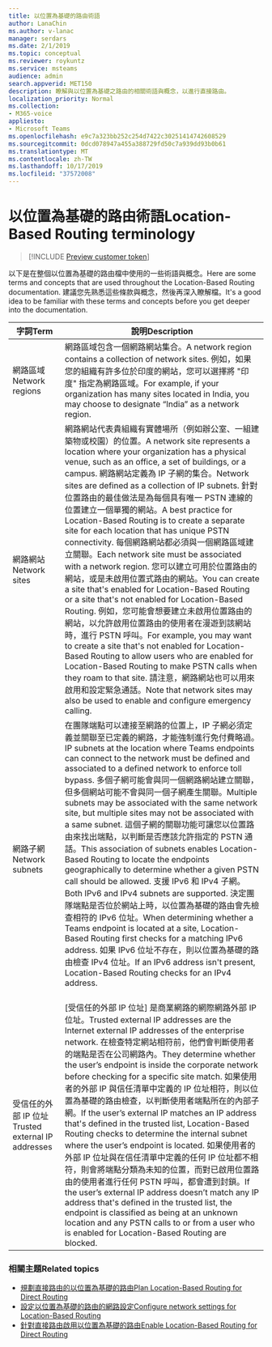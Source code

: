 ```yaml
---
title: 以位置為基礎的路由術語
author: LanaChin
ms.author: v-lanac
manager: serdars
ms.date: 2/1/2019
ms.topic: conceptual
ms.reviewer: roykuntz
ms.service: msteams
audience: admin
search.appverid: MET150
description: 瞭解與以位置為基礎之路由的相關術語與概念，以進行直接路由。
localization_priority: Normal
ms.collection:
- M365-voice
appliesto:
- Microsoft Teams
ms.openlocfilehash: e9c7a323bb252c254d7422c30251414742608529
ms.sourcegitcommit: 0dcd078947a455a388729fd50c7a939dd93b0b61
ms.translationtype: MT
ms.contentlocale: zh-TW
ms.lasthandoff: 10/17/2019
ms.locfileid: "37572008"
---
```

# <a name="location-based-routing-terminology"></a><span data-ttu-id="e1589-103">以位置為基礎的路由術語</span><span class="sxs-lookup"><span data-stu-id="e1589-103">Location-Based Routing terminology</span></span>

> [!INCLUDE [Preview customer token](includes/preview-feature.md)] 

<span data-ttu-id="e1589-104">以下是在整個以位置為基礎的路由檔中使用的一些術語與概念。</span><span class="sxs-lookup"><span data-stu-id="e1589-104">Here are some terms and concepts that are used throughout the Location-Based Routing documentation.</span></span> <span data-ttu-id="e1589-105">建議您先熟悉這些條款與概念，然後再深入瞭解檔。</span><span class="sxs-lookup"><span data-stu-id="e1589-105">It's a good idea to be familiar with these terms and concepts before you get deeper into the documentation.</span></span>

|<span data-ttu-id="e1589-106">字詞</span><span class="sxs-lookup"><span data-stu-id="e1589-106">Term</span></span>  |<span data-ttu-id="e1589-107">說明</span><span class="sxs-lookup"><span data-stu-id="e1589-107">Description</span></span>  |
|---------|---------|
|<span data-ttu-id="e1589-108">網路區域</span><span class="sxs-lookup"><span data-stu-id="e1589-108">Network regions</span></span>     | <span data-ttu-id="e1589-109">網路區域包含一個網路網站集合。</span><span class="sxs-lookup"><span data-stu-id="e1589-109">A network region contains a collection of network sites.</span></span> <span data-ttu-id="e1589-110">例如，如果您的組織有許多位於印度的網站，您可以選擇將 "印度" 指定為網路區域。</span><span class="sxs-lookup"><span data-stu-id="e1589-110">For example, if your organization has many sites located in India, you may choose to designate “India” as a network region.</span></span>        |
|<span data-ttu-id="e1589-111">網路網站</span><span class="sxs-lookup"><span data-stu-id="e1589-111">Network sites</span></span>    | <span data-ttu-id="e1589-112">網路網站代表貴組織有實體場所（例如辦公室、一組建築物或校園）的位置。</span><span class="sxs-lookup"><span data-stu-id="e1589-112">A network site represents a location where your organization has a physical venue, such as an office, a set of buildings, or a campus.</span></span> <span data-ttu-id="e1589-113">網路網站定義為 IP 子網的集合。</span><span class="sxs-lookup"><span data-stu-id="e1589-113">Network sites are defined as a collection of IP subnets.</span></span> <span data-ttu-id="e1589-114">針對位置路由的最佳做法是為每個具有唯一 PSTN 連線的位置建立一個單獨的網站。</span><span class="sxs-lookup"><span data-stu-id="e1589-114">A best practice for Location-Based Routing is to create a separate site for each location that has unique PSTN connectivity.</span></span>  <span data-ttu-id="e1589-115">每個網路網站都必須與一個網路區域建立關聯。</span><span class="sxs-lookup"><span data-stu-id="e1589-115">Each network site must be associated with a network region.</span></span> <span data-ttu-id="e1589-116">您可以建立可用於位置路由的網站，或是未啟用位置式路由的網站。</span><span class="sxs-lookup"><span data-stu-id="e1589-116">You can create a site that's enabled for Location-Based Routing or a site that's not enabled for Location-Based Routing.</span></span> <span data-ttu-id="e1589-117">例如，您可能會想要建立未啟用位置路由的網站，以允許啟用位置路由的使用者在漫遊到該網站時，進行 PSTN 呼叫。</span><span class="sxs-lookup"><span data-stu-id="e1589-117">For example, you may want to create a site that's not enabled for Location-Based Routing to allow users who are enabled for Location-Based Routing to make PSTN calls when they roam to that site.</span></span> <span data-ttu-id="e1589-118">請注意，網路網站也可以用來啟用和設定緊急通話。</span><span class="sxs-lookup"><span data-stu-id="e1589-118">Note that network sites may also be used to enable and configure emergency calling.</span></span>        |
|<span data-ttu-id="e1589-119">網路子網</span><span class="sxs-lookup"><span data-stu-id="e1589-119">Network subnets</span></span>     |<span data-ttu-id="e1589-120">在團隊端點可以連接至網路的位置上，IP 子網必須定義並關聯至已定義的網路，才能強制進行免付費略過。</span><span class="sxs-lookup"><span data-stu-id="e1589-120">IP subnets at the location where Teams endpoints can connect to the network must be defined and associated to a defined network to enforce toll bypass.</span></span> <span data-ttu-id="e1589-121">多個子網可能會與同一個網路網站建立關聯，但多個網站可能不會與同一個子網產生關聯。</span><span class="sxs-lookup"><span data-stu-id="e1589-121">Multiple subnets may be associated with the same network site, but multiple sites may not be associated with a same subnet.</span></span> <span data-ttu-id="e1589-122">這個子網的關聯功能可讓您以位置路由來找出端點，以判斷是否應該允許指定的 PSTN 通話。</span><span class="sxs-lookup"><span data-stu-id="e1589-122">This association of subnets enables Location-Based Routing to locate the endpoints geographically to determine whether a given PSTN call should be allowed.</span></span> <span data-ttu-id="e1589-123">支援 IPv6 和 IPv4 子網。</span><span class="sxs-lookup"><span data-stu-id="e1589-123">Both IPv6 and IPv4 subnets are supported.</span></span> <span data-ttu-id="e1589-124">決定團隊端點是否位於網站上時，以位置為基礎的路由會先檢查相符的 IPv6 位址。</span><span class="sxs-lookup"><span data-stu-id="e1589-124">When determining whether a Teams endpoint is located at a site, Location-Based Routing first checks for a matching IPv6 address.</span></span> <span data-ttu-id="e1589-125">如果 IPv6 位址不存在，則以位置為基礎的路由檢查 IPv4 位址。</span><span class="sxs-lookup"><span data-stu-id="e1589-125">If an IPv6 address isn't present, Location-Based Routing checks for an IPv4 address.</span></span> <br><br>
|<span data-ttu-id="e1589-126">受信任的外部 IP 位址</span><span class="sxs-lookup"><span data-stu-id="e1589-126">Trusted external IP addresses</span></span>    |<span data-ttu-id="e1589-127">[受信任的外部 IP 位址] 是商業網路的網際網路外部 IP 位址。</span><span class="sxs-lookup"><span data-stu-id="e1589-127">Trusted external IP addresses are the Internet external IP addresses of the enterprise network.</span></span> <span data-ttu-id="e1589-128">在檢查特定網站相符前，他們會判斷使用者的端點是否在公司網路內。</span><span class="sxs-lookup"><span data-stu-id="e1589-128">They determine whether the user’s endpoint is inside the corporate network before checking for a specific site match.</span></span> <span data-ttu-id="e1589-129">如果使用者的外部 IP 與信任清單中定義的 IP 位址相符，則以位置為基礎的路由檢查，以判斷使用者端點所在的內部子網。</span><span class="sxs-lookup"><span data-stu-id="e1589-129">If the user’s external IP matches an IP address that's defined in the trusted list, Location-Based Routing checks to determine the internal subnet where the user’s endpoint is located.</span></span> <span data-ttu-id="e1589-130">如果使用者的外部 IP 位址與在信任清單中定義的任何 IP 位址都不相符，則會將端點分類為未知的位置，而對已啟用位置路由的使用者進行任何 PSTN 呼叫，都會遭到封鎖。</span><span class="sxs-lookup"><span data-stu-id="e1589-130">If the user’s external IP address doesn’t match any IP address that's defined in the trusted list, the endpoint is classified as being at an unknown location and any PSTN calls to or from a user who is enabled for Location-Based Routing are blocked.</span></span>          |

### <a name="related-topics"></a><span data-ttu-id="e1589-131">相關主題</span><span class="sxs-lookup"><span data-stu-id="e1589-131">Related topics</span></span>
- [<span data-ttu-id="e1589-132">規劃直接路由的以位置為基礎的路由</span><span class="sxs-lookup"><span data-stu-id="e1589-132">Plan Location-Based Routing for Direct Routing</span></span>](location-based-routing-plan.md)
- [<span data-ttu-id="e1589-133">設定以位置為基礎的路由的網路設定</span><span class="sxs-lookup"><span data-stu-id="e1589-133">Configure network settings for Location-Based Routing</span></span>](location-based-routing-configure-network-settings.md)
- [<span data-ttu-id="e1589-134">針對直接路由啟用以位置為基礎的路由</span><span class="sxs-lookup"><span data-stu-id="e1589-134">Enable Location-Based Routing for Direct Routing</span></span>](location-based-routing-enable.md)
